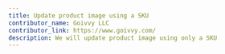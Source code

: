 ```yaml
---
title: Update product image using a SKU 
contributor_name: Goivvy LLC
contributor_link: https://www.goivvy.com/
description: We will update product image using only a SKU
--- 
```

 
